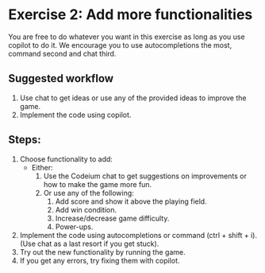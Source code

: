 # Exercise 2: Add more functionalities

You are free to do whatever you want in this exercise as long as you use copilot to do it. We encourage you to use autocompletions the most, command second and chat third.

## Suggested workflow

1. Use chat to get ideas or use any of the provided ideas to improve the game.
2. Implement the code using copilot.

## Steps:

1. Choose functionality to add:
   - Either:
        1. Use the Codeium chat to get suggestions on improvements or how to make the game more fun.
        2. Or use any of the following:
            1. Add score and show it above the playing field.
            2. Add win condition.
            3. Increase/decrease game difficulty.
            4. Power-ups.
2. Implement the code using autocompletions or command (ctrl + shift + i). (Use chat as a last resort if you get stuck).
3. Try out the new functionality by running the game.
4. If you get any errors, try fixing them with copilot.